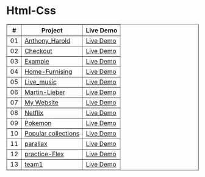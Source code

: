 # Html-Css
<table border="1">
<thead>
<tr>
<th align="center">#</th>
<th>Project</th>
<th>Live Demo</th>
</tr>
</thead>
<tbody>
<tr>
<td align="center">01</td>
<td><a href="https://github.com/Yalcinesra/Html-Css/tree/main/Anthony_Harold">Anthony_Harold</a></td>
<td><a href="https://yalcinesra.github.io/Html-Css/Anthony_Harold">Live Demo</a></td>
</tr>
<tr>
<td align="center">02</td>
<td><a href="https://github.com/Yalcinesra/Html-Css/tree/main/Checkout">Checkout</a></td>
<td><a href="https://yalcinesra.github.io/Html-Css/Checkout">Live Demo</a></td>
</tr>
<tr>
<td align="center">03</td>
<td><a href="https://github.com/Yalcinesra/Html-Css/tree/main/Example">Example</a></td>
<td><a href="https://yalcinesra.github.io/Html-Css/Example">Live Demo</a></td>
</tr>
<tr>
<td align="center">04</td>
<td><a href=https://github.com/Yalcinesra/Html-Css/tree/main/Home-Furnising">Home-Furnising</a></td>
<td><a href="https://yalcinesra.github.io/Html-Css/Home-Furnising">Live Demo</a></td>
</tr>
<tr>
<td align="center">05</td>
<td><a href="https://github.com/Yalcinesra/Javascript-project/tree/main/Live_music">Live_music</a></td>
<td><a href="https://yalcinesra.github.io/Javascript-project/Live_music">Live Demo</a></td>
</tr>
<tr>
<td align="center">06</td>
<td><a href="https://github.com/Yalcinesra/Html-Css/tree/main/Martin-Lieber">Martin-Lieber</a></td>
<td><a href="https://yalcinesra.github.io/Html-Css/Martin-Lieber">Live Demo</a></td>
</tr>
<tr>
<td align="center">07</td>
<td><a href="https://github.com/Yalcinesra/Html-Css/tree/main/My Website">My Website</a></td>
<td><a href="https://yalcinesra.github.io/Html-Css/My Website">Live Demo</a></td>
</tr>
<tr>
<td align="center">08</td>
<td><a href="https://github.com/Yalcinesra/Html-Css/tree/main/Netflix">Netflix</a></td>
<td><a href="https://yalcinesra.github.io/Html-Css/Netflix">Live Demo</a></td>
</tr>
<tr>
<td align="center">09</td>
<td><a href="https://github.com/Yalcinesra/Html-Css/tree/main/Pokemon">Pokemon</a></td>
<td><a href="https://yalcinesra.github.io/Html-Css/Pokemon">Live Demo</a></td>
</tr>
<tr>
<td align="center">10</td>
<td><a href="https://github.com/Yalcinesra/Html-Css/tree/main/Popular collections">Popular collections</a></td>
<td><a href="https://yalcinesra.github.io/Html-Css/Popular collections">Live Demo</a></td>
</tr>
<tr>
<td align="center">11</td>
<td><a href="https://github.com/Yalcinesra/Html-Css/tree/main/parallax">parallax</a></td>
<td><a href="https://yalcinesra.github.io/Html-Css/parallax">Live Demo</a></td>
</tr>
<tr>
<td align="center">12</td>
<td><a href="https://github.com/Yalcinesra/Html-Css/tree/main/practice-Flex">practice-Flex</a></td>
<td><a href="https://yalcinesra.github.io/Html-Css/practice-Flex">Live Demo</a></td>
</tr>
<tr>
<td align="center">13</td>
<td><a href="https://github.com/Yalcinesra/Javascript-project/tree/main/team1">team1</a></td>
<td><a href="https://yalcinesra.github.io/Javascript-project/team1">Live Demo</a></td>
</tr>

</tbody>
</table>

